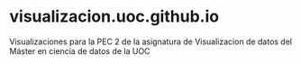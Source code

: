# visualizacion.uoc.github.io
Visualizaciones para la PEC 2 de la asignatura de Visualizacion de datos del Máster en ciencia de datos de la UOC

